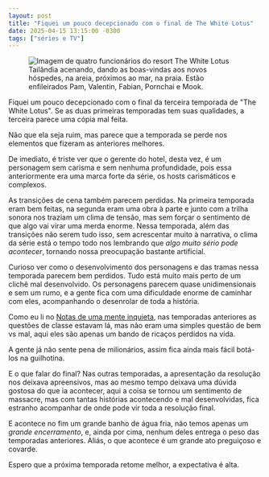 ```yaml
---
layout: post
title: "Fiquei um pouco decepcionado com o final de The White Lotus"
date: 2025-04-15 13:15:00 -0300
tags: ["séries e TV"]
---
```

<figure class="gallery">
<img src="{{ site.baseurl }}/assets/fotos/2025/04/the-white-lotus-max.png" alt="Imagem de quatro funcionários do resort The White Lotus Tailândia acenando, dando as boas-vindas aos novos hóspedes, na areia, próximos ao mar, na praia. Estão enfileirados Pam, Valentin, Fabian, Pornchai e Mook." title="Boas-vindas à temporada 3">
</figure>
Fiquei um pouco decepcionado com o final da terceira temporada de "The White Lotus". Se as duas primeiras temporadas tem suas qualidades, a terceira parece uma cópia mal feita.  

Não que ela seja ruim, mas parece que a temporada se perde nos elementos que fizeram as anteriores melhores.  

De imediato, é triste ver que o gerente do hotel, desta vez, é um personagem sem carisma e sem nenhuma profundidade, pois essa anteriormente era uma marca forte da série, os hosts carismáticos e complexos.  

As transições de cena também parecem perdidas. Na primeira temporada eram bem feitas, na segunda eram uma obra à parte e junto com a trilha sonora nos traziam um clima de tensão, mas sem forçar o sentimento de que algo vai virar uma merda enorme. Nessa temporada, além das transições não serem tudo isso, sem acrescentar muito à narrativa, o clima da série está o tempo todo nos lembrando que *algo muito sério pode acontecer*, tornando nossa preocupação bastante artificial.  

Curioso ver como o desenvolvimento dos personagens e das tramas nessa temporada parecem bem perdidos. Tudo está muito mais perto de um clichê mal desenvolvido. Os personagens parecem quase unidimensionais e sem um rumo, e a gente fica com uma dificuldade enorme de caminhar com eles, acompanhando o desenrolar de toda a história.

Como eu li no [Notas de uma mente inquieta](https://www.gustavobelo.com/white-lotus-3a-temporada/), nas temporadas anteriores as questões de classe estavam lá, mas não eram uma simples questão de bem vs mal, aqui eles são apenas um bando de ricaços perdidos na vida.  

A gente já não sente pena de milionários, assim fica ainda mais fácil botá-los na guilhotina.

E o que falar do final? Nas outras temporadas, a apresentação da resolução nos deixava apreensivos, mas ao mesmo tempo deixava uma dúvida gostosa do que ia acontecer, aqui a coisa se tornou um sentimento de massacre, mas com tantas histórias acontecendo e mal desenvolvidas, fica estranho acompanhar de onde pode vir toda a resolução final.  

E acontece no fim um grande banho de água fria, não temos apenas um *grande encerramento*, e, ainda por cima, nenhum deles entrega o peso das temporadas anteriores. Aliás, o que acontece é um grande ato preguiçoso e covarde.  

Espero que a próxima temporada retome melhor, a expectativa é alta.